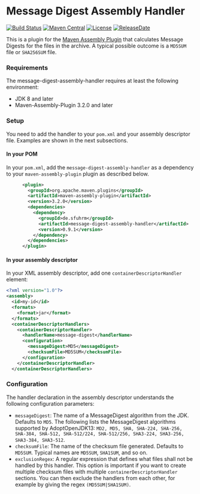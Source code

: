 Message Digest Assembly Handler
===================

[![Build Status](https://travis-ci.org/sfuhrm/message-digest-assembly-handler.svg)](https://travis-ci.org/sfuhrm/message-digest-assembly-handler)
[![Maven Central](https://maven-badges.herokuapp.com/maven-central/de.sfuhrm/message-digest-assembly-handler/badge.svg)](https://maven-badges.herokuapp.com/maven-central/de.sfuhrm/message-digest-assembly-handler) 
[![License](https://img.shields.io/badge/License-Apache%202.0-blue.svg)](https://opensource.org/licenses/Apache-2.0)
[![ReleaseDate](https://img.shields.io/github/release-date/sfuhrm/message-digest-assembly-handler)](https://github.com/sfuhrm/message-digest-assembly-handler/releases)

This is a plugin for the [Maven Assembly Plugin](http://maven.apache.org/plugins/maven-assembly-plugin/) that calculates
Message Digests for the files in the archive. A typical possible outcome is a `MD5SUM` file or `SHA256SUM` file.

### Requirements

The message-digest-assembly-handler requires at least the following environment:
* JDK 8 and later
* Maven-Assembly-Plugin 3.2.0 and later

### Setup

You need to add the handler to your `pom.xml` and your assembly descriptor file.
Examples are shown in the next subsections.

#### In your POM

In your `pom.xml`, add the `message-digest-assembly-handler` as a dependency to your `maven-assembly-plugin` plugin as described below.

```xml
      <plugin>
        <groupId>org.apache.maven.plugins</groupId>
        <artifactId>maven-assembly-plugin</artifactId>
        <version>3.2.0</version>
        <dependencies>
          <dependency>
            <groupId>de.sfuhrm</groupId>
            <artifactId>message-digest-assembly-handler</artifactId>
            <version>0.9.1</version>
          </dependency>
        </dependencies>
      </plugin>
```

#### In your assembly descriptor

In your XML assembly descriptor, add one `containerDescriptorHandler` element:

```xml
<?xml version="1.0"?>
<assembly>
  <id>my-id</id>
  <formats>
    <format>jar</format>
  </formats>
  <containerDescriptorHandlers>
    <containerDescriptorHandler>
      <handlerName>message-digest</handlerName>
      <configuration>
        <messageDigest>MD5</messageDigest>
        <checksumFile>MD5SUM</checksumFile>
      </configuration>
    </containerDescriptorHandler>
  </containerDescriptorHandlers>
```

### Configuration

The handler declaration in the assembly descriptor
understands the following configuration parameters:

* `messageDigest`: The name of a MessageDigest algorithm from the JDK.
  Defaults to `MD5`.
  The following lists the MessageDigest algorithms supported by AdoptOpenJDK13:
  `MD2, MD5, SHA, SHA-224, SHA-256, SHA-384, SHA-512, SHA-512/224, SHA-512/256, SHA3-224, SHA3-256, SHA3-384, SHA3-512`.
* `checksumFile`: The name of the checksum file generated. Defaults to
   `MD5SUM`. Typical names are
  `MD5SUM`, `SHA1SUM`, and so on.
* `exclusionRegex`: A regular expression that defines what files shall not
  be handled by this handler. This option is important if you want to create
  multiple checksum files with multiple `containerDescriptorHandler` sections.
  You can then exclude the handlers from each other, for example by
  giving the regex `(MD5SUM|SHA1SUM)`.
